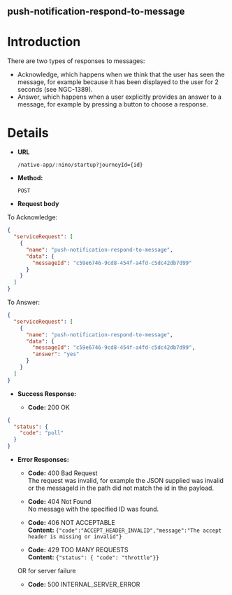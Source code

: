 push-notification-respond-to-message
----

Introduction
============

There are two types of responses to messages:
* Acknowledge, which happens when we think that the user has seen the message, for example because it has been displayed to the user for 2 seconds (see NGC-1389).
* Answer, which happens when a user explicitly provides an answer to a message, for example by pressing a button to choose a response.

Details
=======
  
* **URL**

  `/native-app/:nino/startup?journeyId={id}`

* **Method:**
  
  `POST`
  
*  **Request body**


  To Acknowledge: 

  ```json
  {
    "serviceRequest": [
      {
        "name": "push-notification-respond-to-message",
        "data": {
          "messageId": "c59e6746-9cd8-454f-a4fd-c5dc42db7d99"
        }
      }
    ]
  }
  ```
  
  To Answer:

  ```json
  {
    "serviceRequest": [
      {
        "name": "push-notification-respond-to-message",
        "data": {
          "messageId": "c59e6746-9cd8-454f-a4fd-c5dc42db7d99",
          "answer": "yes"
        }
      }
    ]
  }
  ```

* **Success Response:**

  * **Code:** 200 OK

```json
{
  "status": {
    "code": "poll"
  }
}
```

* **Error Responses:**

  * **Code:** 400 Bad Request <br />
    The request was invalid, for example the JSON supplied was invalid or the messageId in the path did not match the id in the payload.

  * **Code:** 404 Not Found <br />
    No message with the specified ID was found.

  * **Code:** 406 NOT ACCEPTABLE <br />
    **Content:** `{"code":"ACCEPT_HEADER_INVALID","message":"The accept header is missing or invalid"}`

  * **Code:** 429 TOO MANY REQUESTS <br />
    **Content:** `{"status": { "code": "throttle"}}`

  OR for server failure

  * **Code:** 500 INTERNAL_SERVER_ERROR <br/>

